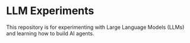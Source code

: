 # LLM Experiments

This repository is for experimenting with Large Language Models (LLMs) and learning how to build AI agents.
